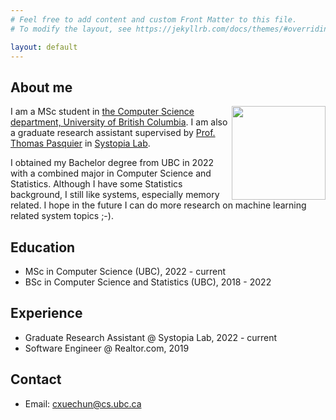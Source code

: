 ```yaml
---
# Feel free to add content and custom Front Matter to this file.
# To modify the layout, see https://jekyllrb.com/docs/themes/#overriding-theme-defaults

layout: default
---
```


## About me
<img align="right" width="150" height="150" src="/img/xuechun.JPG">

I am a MSc student in [the Computer Science department, University of British Columbia](https://www.cs.ubc.ca/). I am also a graduate research assistant supervised by [Prof. Thomas Pasquier](https://tfjmp.org/) in [Systopia Lab](https://systopia.cs.ubc.ca/).

I obtained my Bachelor degree from UBC in 2022 with a combined major in Computer Science and Statistics. Although I have some Statistics background, I still like systems, especially memory related. I hope in the future I can do more research on machine learning related system topics ;-).

## Education

*   MSc in Computer Science (UBC), 2022 - current
*   BSc in Computer Science and Statistics (UBC), 2018 - 2022

## Experience

*   Graduate Research Assistant @ Systopia Lab, 2022 - current
*   Software Engineer @ Realtor.com, 2019

## Contact

*   Email: cxuechun@cs.ubc.ca
